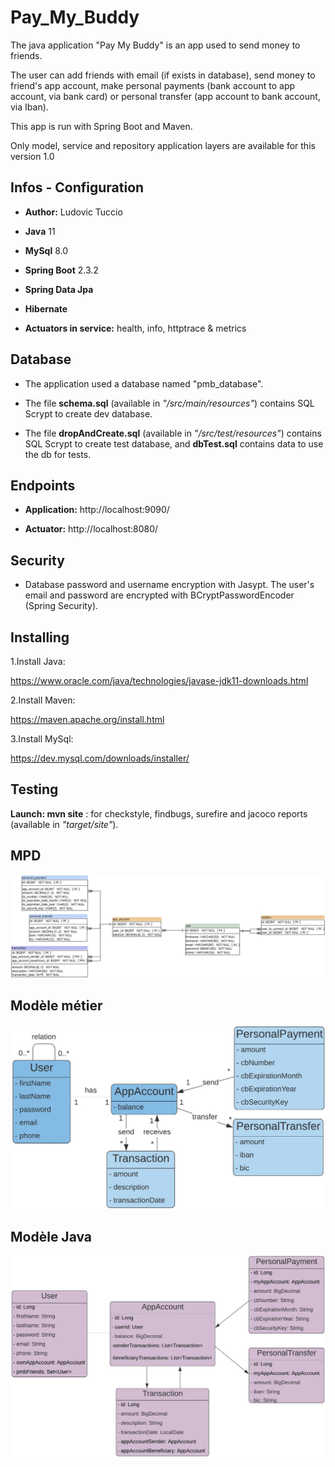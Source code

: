 # Pay_My_Buddy

<p>The java application "Pay My Buddy" is an app used to send money to friends.</p> 
<p>The user can add friends with email (if exists in database), send money to friend's app account, make personal payments (bank account to app account, via bank card) or personal transfer (app account to bank account, via Iban). </p>
<p>This app is run with Spring Boot and Maven.</p>
<p>Only model, service and repository application layers are available for this version 1.0</p>

## Infos - Configuration

- **Author:** Ludovic Tuccio

- **Java** 11

- **MySql** 8.0

- **Spring Boot** 2.3.2

- **Spring Data Jpa**

- **Hibernate**

- **Actuators in service:** health, info, httptrace & metrics

## Database

- The application used a database named "pmb_database".

- The file **schema.sql** (available in *"/src/main/resources"*) contains SQL Scrypt to create dev database.

- The file **dropAndCreate.sql** (available in *"/src/test/resources"*) contains SQL Scrypt to create test database, and **dbTest.sql** contains data to use the db for tests.

## Endpoints

- **Application:**  http://localhost:9090/

- **Actuator:**  http://localhost:8080/


## Security

- Database password and username encryption with Jasypt. The user's email and password are encrypted with BCryptPasswordEncoder (Spring Security).

## Installing

1.Install Java:

https://www.oracle.com/java/technologies/javase-jdk11-downloads.html

2.Install Maven:

https://maven.apache.org/install.html

3.Install MySql:

https://dev.mysql.com/downloads/installer/

## Testing

**Launch: mvn site** : for checkstyle, findbugs, surefire and jacoco reports (available in *"target/site"*).

## MPD

![Screenshot](MPD.png)

## Modèle métier

![Screenshot](Modele_metier.png)

## Modèle Java

![Screenshot](Modele_java.png)
